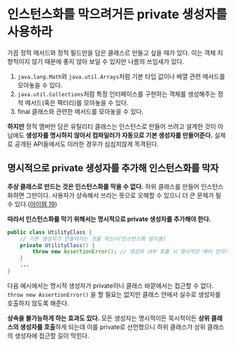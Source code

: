 # 인스턴스화를 막으려거든 private 생성자를 사용하라

가끔 정적 메서드와 정적 필드만을 담은 클래스르 만들고 싶을 때가 있다. 이는 객체 지향적이지 않기 때문에 좋지 않아 보일 수 있지만 나름의 쓰임새가 있다.
1. ```java.lang.Math```와 ```java.util.Arrays```처럼 기본 타입 값이나 배열 관련 메서드를 모아놓을 수 있다.
2. ```java.util.Collections```처럼 특정 인터페이스를 구현하는 객체를 생성해주는 정적 메서드(혹은 팩터리)를 모아놓을 수 있다.
3. final 클래스와 관련한 메서드를 모아놓을 수 있다.

**하지만** 정적 멤버만 담은 유틸리티 클래스는 인스턴스로 만들어 쓰려고 설계한 것이 아님에도 **생성자를 명시하지 않아서 컴파일러가 자동으로 기본 생성자를 만들어준다.** 실제로 공개된 API들에서도 이러한 경우가 심심치않게 목격된다.

## 명시적으로 private 생성자를 추가해 인스턴스화를 막자

**추상 클래스로 만드는 것은 인스턴스화를 막을 수 없다.** 하위 클래스를 만들어 인스턴스화하면 그만이다. 사용자가 상속해서 쓰라는 뜻으로 오해할 수 있으니 더 큰 문제가 될 수 있다.([아이템 19](https://github.com/javabara/effective-java/blob/main/4/19.md))

__따라서 인스턴스화를 막기 위해서는 명시적으로 private 생성자를 추가해야 한다.__

``` java
public class UtilityClass {
	// 기본 생성자가 만들어지는 것을 막는다(인스턴스화 방지용)
	private UtilityClass() {
		throw new AssertionError(); // 생성자 내부 호출 시 명시적인 에러 던지기
	}
	...
}
```

다음 예시에서는 명시적 생성자가 private이니 클래스 바깥에서는 접근할 수 없다. ```throw new AssertionError()``` 을 할 필요는 없지만 클래스 안에서 실수로 생성자를 호출하지 않도록 해준다.

**상속을 불가능하게 하는 효과도 있다.** 모든 생성자는 명시적이든 묵시적이든 **상위 클래스의 생성자를 호출**하게 되는데 이를 private로 선언했으니 하위 클래스가 상위 클래스의 생성자에 접근할 길이 막힌다.